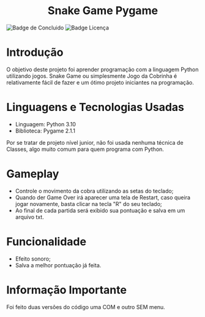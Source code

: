  <h1 align="center"> Snake Game Pygame </h1>
 
 ![Badge de Concluido](https://img.shields.io/badge/status-concluído-green?style=for-the-badge)
 ![Badge Licença](https://img.shields.io/badge/license-MIT-blue?style=for-the-badge)

 
 # Introdução
 O objetivo deste projeto foi aprender programação com a linguagem Python utilizando jogos. Snake Game ou simplesmente Jogo da Cobrinha é relativamente fácil de fazer e um ótimo projeto iniciantes na programação.

 # Linguagens e Tecnologias Usadas
 - Linguagem: Python 3.10
 - Biblioteca: Pygame 2.1.1 
 
 Por se tratar de projeto nível junior, não foi usada nenhuma técnica de Classes, algo muito comum para quem programa com Python.
 
 # Gameplay
 - Controle o movimento da cobra utilizando as setas do teclado;
 - Quando der Game Over irá aparecer uma tela de Restart, caso queira jogar novamente, basta clicar na tecla "R" do seu teclado; 
 - Ao final de cada partida será exibido sua pontuação e salva em um arquivo txt.

 # Funcionalidade
 - Efeito sonoro;
 - Salva a melhor pontuação já feita. 

 # Informação Importante
 Foi feito duas versões do código uma COM e outro SEM menu.
